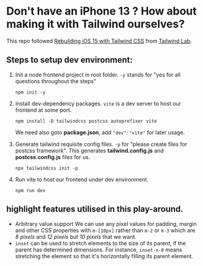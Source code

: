 # Don't have an iPhone 13 ? How about making it with Tailwind ourselves?
This repo followed [Rebuilding iOS 15 with Tailwind CSS](https://www.youtube.com/watch?v=eSzNNYk7nVU&list=WL&index=1&t=144s) from [Tailwind Lab](https://www.youtube.com/channel/UCOe-8z68tgw9ioqVvYM4ddQ).

## Steps to setup dev environment:
1. Init a node frontend project in root folder. `-y` stands for "yes for all questions throughout the steps"  
   ```shell
   npm init -y
   ```  

2. Install dev-dependency packages. `vite` is a dev server to host our frontend at some port.
   ```shell
   npm install -D tailwindcss postcss autoprefixer vite
   ```
   We need also goto **package.json**, add `"dev":"vite"` for later usage.

3. Generate tailwind requisite config files. `-p` for "please create files for postcss framework". This generates **tailwind.config.js** and **postcss.config.js** files for us.
   ```shell
   npx tailwindcss init -p
   ```

4. Run vite to host our frontend under dev environment.
   ```shell
   npm run dev
   ```

## highlight features utilised in this play-around.
- Arbitrary value support
  We can use any pixel values for padding, margin and other CSS properties with `m-[10px]` rather than `m-2` or `m-3` which are *8 pixels* and *12 pixels* but *10 pixels* that we want. 
- `inset` can be used to stretch elements to the size of its parent, if the parent has determined dimensions. For instance, `inset-x-0` means stretching the element so that it's horizontally filling its parent element.


